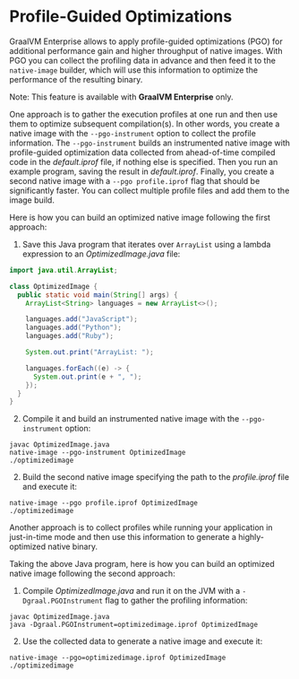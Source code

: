 # Profile-Guided Optimizations

GraalVM Enterprise allows to apply profile-guided optimizations (PGO)
for additional performance gain and higher throughput of native images. With
PGO you can collect the profiling data in advance and then feed it to the `native-image` builder, which will use this information to optimize the performance of the resulting binary.

Note: This feature is available with **GraalVM Enterprise** only.

One approach is to gather the execution profiles at one run
and then use them to optimize subsequent compilation(s). In other words, you create a native image with the `--pgo-instrument` option to collect the
profile information. The `--pgo-instrument` builds an instrumented native image
with profile-guided optimization data collected from ahead-of-time compiled code
in the _default.iprof_ file, if nothing else is specified. Then you run an
example program, saving the result in _default.iprof_. Finally, you create a
second native image with a `--pgo profile.iprof` flag that should be significantly
faster. You can collect multiple profile files and add them to the image build.

Here is how you can build an optimized native image following the first approach:

1. Save this Java program that iterates over `ArrayList` using a lambda expression to an _OptimizedImage.java_ file:
```java
import java.util.ArrayList;

class OptimizedImage {
  public static void main(String[] args) {
    ArrayList<String> languages = new ArrayList<>();

    languages.add("JavaScript");
    languages.add("Python");
    languages.add("Ruby");

    System.out.print("ArrayList: ");

    languages.forEach((e) -> {
      System.out.print(e + ", ");
    });
  }
}
```
2. Compile it and build an instrumented native image with the `--pgo-instrument` option:
```
javac OptimizedImage.java
native-image --pgo-instrument OptimizedImage
./optimizedimage
```
2. Build the second native image specifying the path to the _profile.iprof_ file and execute it:
```
native-image --pgo profile.iprof OptimizedImage
./optimizedimage
```

Another approach is to collect profiles while running your
application in just-in-time mode and then use this information to generate
a highly-optimized native binary.

Taking the above Java program, here is how you can build an optimized native image following the second approach:

1. Compile _OptimizedImage.java_ and run it on the JVM with a `-Dgraal.PGOInstrument` flag to gather the profiling information:
```
javac OptimizedImage.java
java -Dgraal.PGOInstrument=optimizedimage.iprof OptimizedImage
```
2. Use the collected data to generate a native image and execute it:
```
native-image --pgo=optimizedimage.iprof OptimizedImage
./optimizedimage
```
